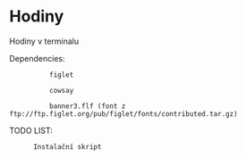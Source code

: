 # Hodiny
Hodiny v terminalu

Dependencies: 
              
              figlet

              cowsay
              
              banner3.flf (font z ftp://ftp.figlet.org/pub/figlet/fonts/contributed.tar.gz)
            
TODO LIST:

          Instalační skript
          
